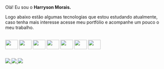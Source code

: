 Olá! Eu sou o <strong>Harryson Morais.</strong>

<p>
  Logo abaixo estão algumas tecnologias que estou estudando atualmente, caso tenha mais interesse acesse meu portfólio e acompanhe um pouco o meu trabalho.</p>

<div style="display: inline_block"><br>
  <img align="center" title="html" alt="" height="30" width="40" src="https://cdn.jsdelivr.net/gh/devicons/devicon/icons/html5/html5-original.svg"/>
  <img align="center" title="css" alt="" height="30" width="40" src="https://cdn.jsdelivr.net/gh/devicons/devicon/icons/css3/css3-original.svg"/>
  <img align="center" title="javascript" alt="" height="30" width="40" src="https://cdn.jsdelivr.net/gh/devicons/devicon/icons/javascript/javascript-original.svg"/>
  <img align="center" title="typescript" alt="" height="30" width="40" src="https://cdn.jsdelivr.net/gh/devicons/devicon/icons/typescript/typescript-original.svg"/>
  <img align="center" title="react" alt="" height="30" width="40" src="https://cdn.jsdelivr.net/gh/devicons/devicon/icons/react/react-original.svg"/>
  <img align="center" title="tailwindcss" alt="" height="30" width="40" src="https://cdn.jsdelivr.net/gh/devicons/devicon/icons/tailwindcss/tailwindcss-original-wordmark.svg"/>
  <img align="center" title="next.js" alt="" height="30" width="40" src="https://cdn.jsdelivr.net/gh/devicons/devicon/icons/nextjs/nextjs-original.svg"/>
</div>

 ##

 <div>
  <a href="https://www.linkedin.com/in/harryson-morais/" target="_blank" title="linkedin">
    <img src="https://img.shields.io/badge/LinkedIn-0077B5?style=for-the-badge&logo=linkedin&logoColor=white" target="_blank"/>
  </a>

  <a href="mailto:harrysonfmorais@gmail.com" target="_blank" title="gmail">
    <img src="https://img.shields.io/badge/Gmail-D14836?style=for-the-badge&logo=gmail&logoColor=white" target="_blank"/>
  </a>

  <a href="https://portfolio-indol-eight-40.vercel.app/" target="_blank" title="portfolio">
    <img src="https://img.shields.io/badge/website-000000?style=for-the-badge&logo=About.me&logoColor=white"target="_blank"/>
  </a>   
 </div>
 
